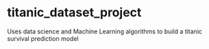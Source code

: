 # titanic_dataset_project

Uses data science and Machine Learning algorithms to build a titanic survival prediction model
